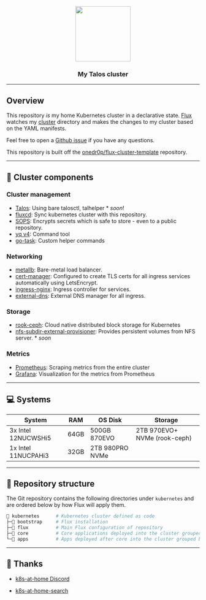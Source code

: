 
<div align="center">

  <img src="https://camo.githubusercontent.com/5b298bf6b0596795602bd771c5bddbb963e83e0f/68747470733a2f2f692e696d6775722e636f6d2f7031527a586a512e706e67" align="center" width="144px" height="144px"/>

  ### My Talos cluster

</div>

---

## Overview

This repository *is* my home Kubernetes cluster in a declarative state. [Flux](https://github.com/fluxcd/flux2) watches my [cluster](https://github.com/lltr/home-cluster) directory and makes the changes to my cluster based on the YAML manifests.

Feel free to open a [Github issue](https://github.com/lltr/home-cluster/issues/new/choose) if you have any questions.

This repository is built off the [onedr0p/flux-cluster-template](https://github.com/onedr0p/flux-cluster-template) repository.

---

## 🎨 Cluster components

### Cluster management

- [Talos](https://www.talos.dev): Using bare talosctl, talhelper * *soon*!
- [fluxcd](https://fluxcd.io/): Sync kubernetes cluster with this repository.
- [SOPS](https://toolkit.fluxcd.io/guides/mozilla-sops/): Encrypts secrets which is safe to store - even to a public repository.
- [yq v4](https://github.com/mikefarah/yq): Command tool
- [go-task](https://github.com/go-task/task): Custom helper commands

### Networking

- [metallb](https://github.com/metallb/metallb): Bare-metal load balancer.
- [cert-manager](https://cert-manager.io/docs/): Configured to create TLS certs for all ingress services automatically using LetsEncrypt.
- [ingress-nginx](https://kubernetes.github.io/ingress-nginx/): Ingress controller for services.
- [external-dns](https://github.com/kubernetes-sigs/external-dns): External DNS manager for all ingress.

### Storage

- [rook-ceph](https://rook.io): Cloud native distributed block storage for Kubernetes
- [nfs-subdir-external-provisioner](https://github.com/kubernetes-sigs/nfs-subdir-external-provisioner): Provides persistent volumes from NFS server. * *soon*

### Metrics

- [Prometheus](https://prometheus.io/): Scraping metrics from the entire cluster
- [Grafana](https://grafana.com): Visualization for the metrics from Prometheus

---

## 💻 Systems

| System              | RAM  | OS Disk         | Storage                      |
| ------------------- | ---- | --------------- | ---------------------------- |
| 3x Intel 12NUCWSHi5 | 64GB | 500GB 870EVO    | 2TB 970EVO+ NVMe (rook-ceph) |
| 1x Intel 11NUCPAHi3 | 32GB | 2TB 980PRO NVMe |                              |

---

## 📂 Repository structure

The Git repository contains the following directories under `kubernetes` and are ordered below by how Flux will apply them.

```sh
📁 kubernetes      # Kubernetes cluster defined as code
├─📁 bootstrap     # Flux installation
├─📁 flux          # Main Flux configuration of repository
├─📁 core          # Core applications deployed into the cluster grouped by namespace
└─📁 apps          # Apps deployed after core into the cluster grouped by namespace
```

---

## 🤝 Thanks

* [k8s-at-home Discord](https://discord.gg/k8s-at-home)

* [k8s-at-home-search](https://nanne.dev/k8s-at-home-search/)

